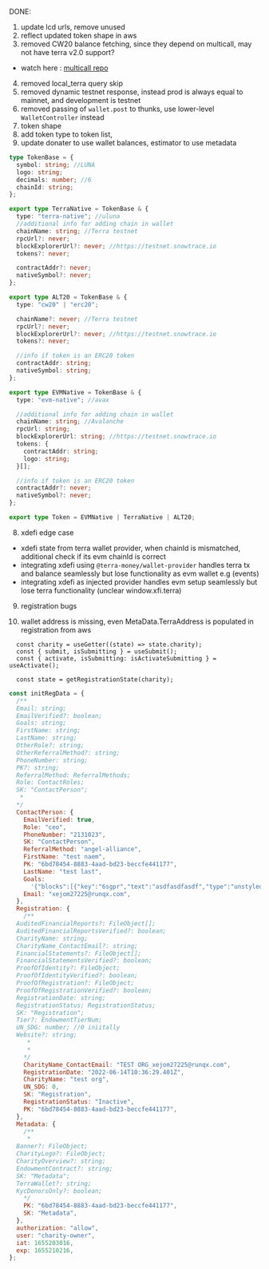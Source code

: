 DONE:

1. update lcd urls, remove unused
2. reflect updated token shape in aws
3. removed CW20 balance fetching, since they depend on multicall, may not have terra v2.0 support?

- watch here : [multicall repo](https://github.com/scb-10x/multicall)

4. removed local_terra query skip
5. removed dynamic testnet response, instead prod is always equal to mainnet, and development is testnet
6. removed passing of `wallet.post` to thunks, use lower-level `WalletController` instead
7. token shape
8. add token type to token list,
9. update donater to use wallet balances, estimator to use metadata

```ts
type TokenBase = {
  symbol: string; //LUNA
  logo: string;
  decimals: number; //6
  chainId: string;
};

export type TerraNative = TokenBase & {
  type: "terra-native"; //uluna
  //additional info for adding chain in wallet
  chainName: string; //Terra testnet
  rpcUrl?: never;
  blockExplorerUrl?: never; //https://testnet.snowtrace.io
  tokens?: never;

  contractAddr?: never;
  nativeSymbol?: never;
};

export type ALT20 = TokenBase & {
  type: "cw20" | "erc20";

  chainName?: never; //Terra testnet
  rpcUrl?: never;
  blockExplorerUrl?: never; //https://testnet.snowtrace.io
  tokens?: never;

  //info if token is an ERC20 token
  contractAddr: string;
  nativeSymbol: string;
};

export type EVMNative = TokenBase & {
  type: "evm-native"; //avax

  //additional info for adding chain in wallet
  chainName: string; //Avalanche
  rpcUrl: string;
  blockExplorerUrl: string; //https://testnet.snowtrace.io
  tokens: {
    contractAddr: string;
    logo: string;
  }[];

  //info if token is an ERC20 token
  contractAddr?: never;
  nativeSymbol?: never;
};

export type Token = EVMNative | TerraNative | ALT20;
```

8. xdefi edge case

- xdefi state from terra wallet provider, when chainId is mismatched, additional check if its evm chainId is correct
- integrating xdefi using `@terra-money/wallet-provider` handles terra tx and balance seamlessly but lose functionality as evm wallet e.g (events)
- integrating xdefi as injected provider handles evm setup seamlessly but lose terra functionality (unclear window.xfi.terra)

9. registration bugs

1. wallet address is missing, even MetaData.TerraAddress is populated in registration from aws

```
  const charity = useGetter((state) => state.charity);
  const { submit, isSubmitting } = useSubmit();
  const { activate, isSubmitting: isActivateSubmitting } = useActivate();

  const state = getRegistrationState(charity);
```

```js
const initRegData = {
  /** 
  Email: string;
  EmailVerified?: boolean;
  Goals: string;
  FirstName: string;
  LastName: string;
  OtherRole?: string;
  OtherReferralMethod?: string;
  PhoneNumber: string;
  PK?: string;
  ReferralMethod: ReferralMethods;
  Role: ContactRoles;
  SK: "ContactPerson";
   * 
  */
  ContactPerson: {
    EmailVerified: true,
    Role: "ceo",
    PhoneNumber: "2131023",
    SK: "ContactPerson",
    ReferralMethod: "angel-alliance",
    FirstName: "test naem",
    PK: "6bd78454-8883-4aad-bd23-beccfe441177",
    LastName: "test last",
    Goals:
      '{"blocks":[{"key":"6sgpr","text":"asdfasdfasdf","type":"unstyled","depth":0,"inlineStyleRanges":[],"entityRanges":[],"data":{}}],"entityMap":{}}',
    Email: "xejom27225@runqx.com",
  },
  Registration: {
    /** 
  AuditedFinancialReports?: FileObject[];
  AuditedFinancialReportsVerified?: boolean;
  CharityName: string;
  CharityName_ContactEmail?: string;
  FinancialStatements?: FileObject[];
  FinancialStatementsVerified?: boolean;
  ProofOfIdentity?: FileObject;
  ProofOfIdentityVerified?: boolean;
  ProofOfRegistration?: FileObject;
  ProofOfRegistrationVerified?: boolean;
  RegistrationDate: string;
  RegistrationStatus: RegistrationStatus;
  SK: "Registration";
  Tier?: EndowmentTierNum;
  UN_SDG: number; //0 iniitally
  Website?: string;
     * 
     * 
    */
    CharityName_ContactEmail: "TEST ORG_xejom27225@runqx.com",
    RegistrationDate: "2022-06-14T10:36:29.401Z",
    CharityName: "test org",
    UN_SDG: 0,
    SK: "Registration",
    RegistrationStatus: "Inactive",
    PK: "6bd78454-8883-4aad-bd23-beccfe441177",
  },
  Metadata: {
    /** 
     * 
  Banner?: FileObject;
  CharityLogo?: FileObject;
  CharityOverview?: string;
  EndowmentContract?: string;
  SK: "Metadata";
  TerraWallet?: string;
  KycDonorsOnly?: boolean;
    */
    PK: "6bd78454-8883-4aad-bd23-beccfe441177",
    SK: "Metadata",
  },
  authorization: "allow",
  user: "charity-owner",
  iat: 1655203016,
  exp: 1655210216,
};
```

